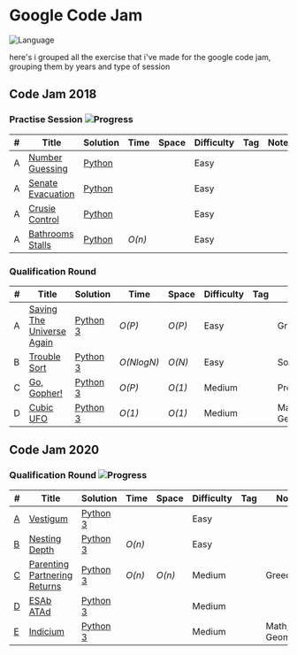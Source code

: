 # Google Code Jam

![Language](https://img.shields.io/badge/language-Python-orange.svg)

here's i grouped all the exercise that i've made for the google code jam, grouping them by years and type of session

## Code Jam 2018

### Practise Session ![Progress](https://img.shields.io/badge/progress-4%20%2F%204-32CD32.svg)

| # | Title | Solution | Time | Space | Difficulty | Tag | Note |
|---| ----- | -------- | ---- | ----- | ---------- | --- | ---- |
|A| [Number Guessing](https://codingcompetitions.withgoogle.com/codejam/round/0000000000000130/0000000000000523)| [Python](./Qualification%20Round/saving-the-universe-again.py)|  |  | Easy | |  |
|A| [Senate Evacuation](https://codingcompetitions.withgoogle.com/codejam/round/0000000000000130/0000000000000523)| [Python](./Qualification%20Round/saving-the-universe-again.py)|  |  | Easy | |  |
|A| [Crusie Control](https://codingcompetitions.withgoogle.com/codejam/round/0000000000000130/0000000000000523)| [Python](./Qualification%20Round/saving-the-universe-again.py)|  |  | Easy | |  |
|A| [Bathrooms Stalls](https://codingcompetitions.withgoogle.com/codejam/round/0000000000000130/0000000000000523)| [Python](./Qualification%20Round/saving-the-universe-again.py)| _O(n)_ |  | Easy | |  |
 
### Qualification Round
| # | Title | Solution | Time | Space | Difficulty | Tag | Note |
|---| ----- | -------- | ---- | ----- | ---------- | --- | ---- |
|A| [Saving The Universe Again](https://codejam.withgoogle.com/2018/challenges/00000000000000cb/dashboard)| [Python 3](./Qualification%20Round/saving_the_universe_again.py)| _O(P)_ | _O(P)_ | Easy | | Greedy |
|B| [Trouble Sort](https://codejam.withgoogle.com/2018/challenges/00000000000000cb/dashboard/00000000000079cb)| [Python 3](./Qualification%20Round/trouble_sort.py)| _O(NlogN)_ | _O(N)_ | Easy | | Sorting |
|C| [Go, Gopher!](https://codejam.withgoogle.com/2018/challenges/00000000000000cb/dashboard/0000000000007a30)| [Python 3](./Qualification%20Round/go_gopher.py)| _O(P)_ | _O(1)_ | Medium | | Probability |
|D| [Cubic UFO](https://codejam.withgoogle.com/2018/challenges/00000000000000cb/dashboard/00000000000079cc)| [Python 3](./Qualification%20Round/cubic_ufo.py) |  _O(1)_ | _O(1)_ | Medium | | Math, Geometry |

## Code Jam 2020

### Qualification Round  ![Progress](https://img.shields.io/badge/progress-3%2F5-brightgreen)

| # | Title | Solution | Time | Space | Difficulty | Tag | Note |
|---| ----- | -------- | ---- | ----- | ---------- | --- | ---- |
|[A](./CodeJam2020/Qualification/Indicium)| [Vestigum](https://codingcompetitions.withgoogle.com/codejam/round/000000000019fd27/000000000020993c)| [Python 3](./Qualification%20Round/saving_the_universe_again.py)|  |  | Easy | |  |
|[B](./CodeJam2020/Qualification/NestingDepth)| [Nesting Depth](https://codingcompetitions.withgoogle.com/codejam/round/000000000019fd27/0000000000209a9f)| [Python 3](./Qualification%20Round/trouble_sort.py)| _O(n)_ |  | Easy  | |  |
|[C](./CodeJam2020/Qualification/ParetingPartneringReturns)| [Parenting Partnering Returns](https://codingcompetitions.withgoogle.com/codejam/round/000000000019fd27/000000000020bdf9)| [Python 3](./Qualification%20Round/go_gopher.py)| _O(n)_ | _O(n)_ | Medium | | Greedy |
|[D](./CodeJam2020/Qualification/ESAbATAd)| [ESAb ATAd](https://codingcompetitions.withgoogle.com/codejam/round/000000000019fd27/0000000000209a9e)| [Python 3](./Qualification%20Round/cubic_ufo.py) |   |  | Medium | |  |
|[E](./CodeJam2020/Qualification/Indicium)| [Indicium](https://codingcompetitions.withgoogle.com/codejam/round/000000000019fd27/0000000000209aa0)| [Python 3](./Qualification%20Round/cubic_ufo.py) |   |  | Medium | | Math, Geometry |


